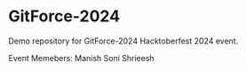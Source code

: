 # GitForce-2024

Demo repository for GitForce-2024 Hacktoberfest 2024 event. 

Event Memebers: 
Manish Soni 
Shrieesh